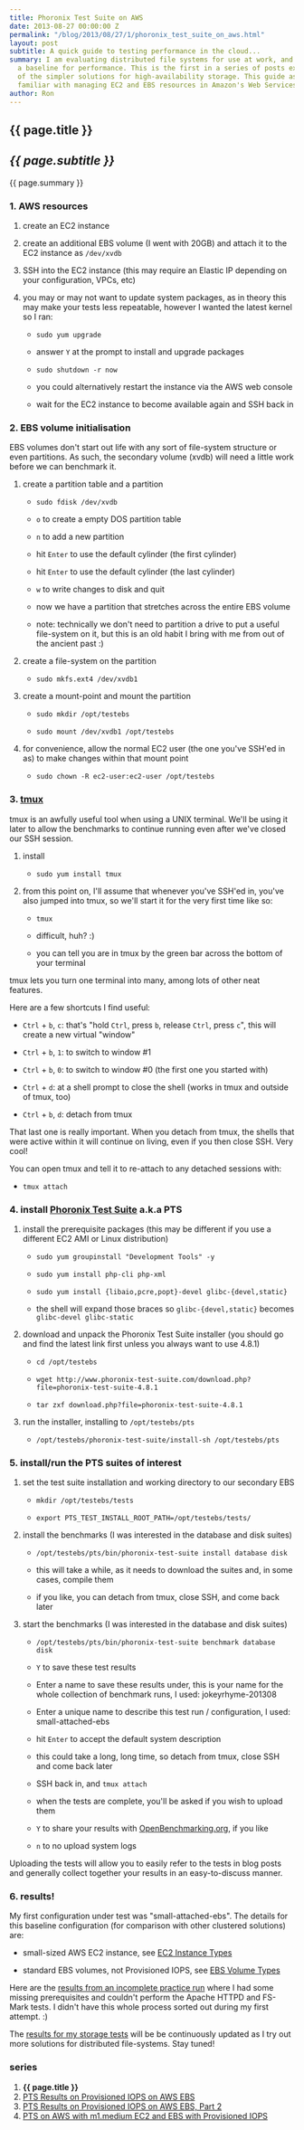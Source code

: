 ```yaml
---
title: Phoronix Test Suite on AWS
date: 2013-08-27 00:00:00 Z
permalink: "/blog/2013/08/27/1/phoronix_test_suite_on_aws.html"
layout: post
subtitle: A quick guide to testing performance in the cloud...
summary: I am evaluating distributed file systems for use at work, and I need to establish
  a baseline for performance. This is the first in a series of posts examining some
  of the simpler solutions for high-availability storage. This guide assumes you are
  familiar with managing EC2 and EBS resources in Amazon's Web Services.
author: Ron
---
```


## {{ page.title }}

## _{{ page.subtitle }}_

{{ page.summary }}

### 1. AWS resources

1. create an EC2 instance

2. create an additional EBS volume (I went with 20GB) and attach it to the EC2 instance as `/dev/xvdb`

3. SSH into the EC2 instance (this may require an Elastic IP depending on your configuration, VPCs, etc)

4. you may or may not want to update system packages, as in theory this may make your tests less repeatable, however I wanted the latest kernel so I ran:

    - `sudo yum upgrade`

    - answer `Y` at the prompt to install and upgrade packages

    - `sudo shutdown -r now`

    - you could alternatively restart the instance via the AWS web console

    - wait for the EC2 instance to become available again and SSH back in


### 2. EBS volume initialisation

EBS volumes don't start out life with any sort of file-system structure or even partitions. As such, the secondary volume (xvdb) will need a little work before we can benchmark it.

1. create a partition table and a partition

    - `sudo fdisk /dev/xvdb`

    - `o` to create a empty DOS partition table
    
    - `n` to add a new partition
    
    - hit `Enter` to use the default cylinder (the first cylinder)
    
    - hit `Enter` to use the default cylinder (the last cylinder)
    
    - `w` to write changes to disk and quit
    
    - now we have a partition that stretches across the entire EBS volume
    
    - note: technically we don't need to partition a drive to put a useful file-system on it, but this is an old habit I bring with me from out of the ancient past :)
    
2. create a file-system on the partition

    - `sudo mkfs.ext4 /dev/xvdb1`

3. create a mount-point and mount the partition


    - `sudo mkdir /opt/testebs`
    
    - `sudo mount /dev/xvdb1 /opt/testebs`

4. for convenience, allow the normal EC2 user (the one you've SSH'ed in as) to make changes within that mount point

    - `sudo chown -R ec2-user:ec2-user /opt/testebs`

### 3. [tmux]

tmux is an awfully useful tool when using a UNIX terminal. We'll be using it later to allow the benchmarks to continue running even after we've closed our SSH session.

1. install 

    - `sudo yum install tmux`

2. from this point on, I'll assume that whenever you've SSH'ed in, you've also jumped into tmux, so we'll start it for the very first time like so:

    - `tmux`

    - difficult, huh? :)

    - you can tell you are in tmux by the green bar across the bottom of your terminal
    
tmux lets you turn one terminal into many, among lots of other neat features.

Here are a few shortcuts I find useful:

- `Ctrl` + `b`, `c`: that's "hold `Ctrl`, press `b`, release `Ctrl`, press `c`", this will create a new virtual "window"

- `Ctrl` + `b`, `1`: to switch to window #1

- `Ctrl` + `b`, `0`: to switch to window #0 (the first one you started with)

- `Ctrl` + `d`: at a shell prompt to close the shell (works in tmux and outside of tmux, too)

- `Ctrl` + `b`, `d`: detach from tmux

That last one is really important. When you detach from tmux, the shells that were active within it will continue on living, even if you then close SSH. Very cool!

You can open tmux and tell it to re-attach to any detached sessions with:

- `tmux attach`

### 4. install [Phoronix Test Suite] a.k.a PTS

1. install the prerequisite packages (this may be different if you use a different EC2 AMI or Linux distribution)

    - `sudo yum groupinstall "Development Tools" -y`
    
    - `sudo yum install php-cli php-xml`

    - `sudo yum install {libaio,pcre,popt}-devel glibc-{devel,static}`

    - the shell will expand those braces so `glibc-{devel,static}` becomes `glibc-devel glibc-static`
    
2. download and unpack the Phoronix Test Suite installer (you should go and find the latest link first unless you always want to use 4.8.1)

    - `cd /opt/testebs`
    
    - `wget http://www.phoronix-test-suite.com/download.php?file=phoronix-test-suite-4.8.1`
    
    - `tar zxf download.php?file=phoronix-test-suite-4.8.1`

3. run the installer, installing to `/opt/testebs/pts`

    - `/opt/testebs/phoronix-test-suite/install-sh /opt/testebs/pts`

### 5. install/run the PTS suites of interest

1. set the test suite installation and working directory to our secondary EBS

    - `mkdir /opt/testebs/tests`

    - `export PTS_TEST_INSTALL_ROOT_PATH=/opt/testebs/tests/`

2. install the benchmarks (I was interested in the database and disk suites)

    - `/opt/testebs/pts/bin/phoronix-test-suite install database disk`
    
    - this will take a while, as it needs to download the suites and, in some cases, compile them
    
    - if you like, you can detach from tmux, close SSH, and come back later

3. start the benchmarks (I was interested in the database and disk suites)

    - `/opt/testebs/pts/bin/phoronix-test-suite benchmark database disk`
    
    - `Y` to save these test results

    - Enter a name to save these results under, this is your name for the whole collection of benchmark runs, I used: jokeyrhyme-201308

    - Enter a unique name to describe this test run / configuration, I used: small-attached-ebs
                
    - hit `Enter` to accept the default system description
    
    - this could take a long, long time, so detach from tmux, close SSH and come back later
    
    - SSH back in, and `tmux attach`
    
    - when the tests are complete, you'll be asked if you wish to upload them
    
    - `Y` to share your results with [OpenBenchmarking.org], if you like
    
    - `n` to no upload system logs

Uploading the tests will allow you to easily refer to the tests in blog posts and generally collect together your results in an easy-to-discuss manner.

### 6. results!

My first configuration under test was "small-attached-ebs". The details for this baseline configuration (for comparison with other clustered solutions) are:

- small-sized AWS EC2 instance, see [EC2 Instance Types]

- standard EBS volumes, not Provisioned IOPS, see [EBS Volume Types]

Here are the [results from an incomplete practice run] where I had some missing prerequisites and couldn't perform the Apache HTTPD and FS-Mark tests. I didn't have this whole process sorted out during my first attempt. :)

The [results for my storage tests] will be be continuously updated as I try out more solutions for distributed file-systems. Stay tuned!

### series

1. **{{ page.title }}**
2. [PTS Results on Provisioned IOPS on AWS EBS](/blog/2013/09/23/1/pts_results_for_piops_on_aws_ebs.html)
3. [PTS Results on Provisioned IOPS on AWS EBS, Part 2](/blog/2013/09/24/1/pts_results_for_piops_on_aws_ebs_part2.html)
4. [PTS on AWS with m1.medium EC2 and EBS with Provisioned IOPS](/blog/2013/09/28/1/pts_results_for_piops_on_medium_aws_ebs.html)


[tmux]: http://tmux.sourceforge.net/
[Phoronix Test Suite]: http://www.phoronix-test-suite.com/
[OpenBenchmarking.org]: http://openbenchmarking.org/
[results from an incomplete practice run]: http://openbenchmarking.org/result/1308269-SO-20130826E30
[results for my storage tests]: http://openbenchmarking.org/result/1308270-SO-JOKEYRHYM25
[EBS Volume Types]: http://docs.aws.amazon.com/AWSEC2/latest/UserGuide/AmazonEBS.html#EBSVolumeTypes
[EC2 Instance Types]: http://aws.amazon.com/ec2/instance-types/
